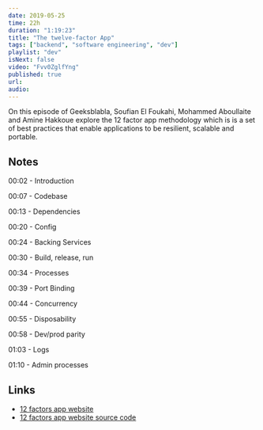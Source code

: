 ```yaml
---
date: 2019-05-25
time: 22h
duration: "1:19:23"
title: "The twelve-factor App"
tags: ["backend", "software engineering", "dev"]
playlist: "dev"
isNext: false
video: "Fvv0ZglfYng"
published: true
url:
audio:
---
```


On this episode of Geeksblabla, Soufian El Foukahi, Mohammed Aboullaite and Amine Hakkoue explore the 12 factor app methodology which is is a set of best practices that enable applications to be resilient, scalable and portable.

## Notes

00:02 - Introduction

00:07 - Codebase

00:13 - Dependencies

00:20 - Config

00:24 - Backing Services

00:30 - Build, release, run

00:34 - Processes

00:39 - Port Binding

00:44 - Concurrency

00:55 - Disposability

00:58 - Dev/prod parity

01:03 - Logs

01:10 - Admin processes

## Links

- [12 factors app website](https://12factor.net/)
- [12 factors app website source code](https://github.com/heroku/12factor)
